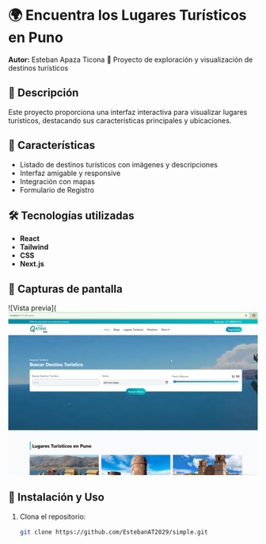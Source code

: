 # 🌍 Encuentra los Lugares Turísticos en Puno

**Autor:** Esteban Apaza Ticona
📍 Proyecto de exploración y visualización de destinos turísticos  

## 📖 Descripción  
Este proyecto proporciona una interfaz interactiva para visualizar lugares turísticos, destacando sus características principales y ubicaciones.  

## 🚀 Características  
- Listado de destinos turísticos con imágenes y descripciones  
- Interfaz amigable y responsive  
- Integración con mapas
- Formulario de Registro

## 🛠️ Tecnologías utilizadas  
- **React** 
- **Tailwind**
- **CSS** 
- **Next.js**
## 📸 Capturas de pantalla  
![Vista previa](![alt text](image.png) 

## 🔧 Instalación y Uso  
1. Clona el repositorio:  
   ```bash
   git clone https://github.com/EstebanAT2029/simple.git
